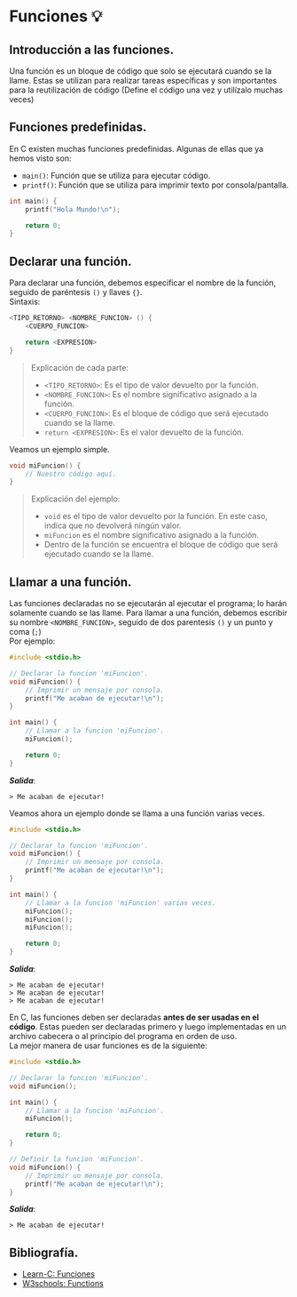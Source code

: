 # Funciones 💡
## Introducción a las funciones.
Una función es un bloque de código que solo se ejecutará cuando se la llame. Estas se utilizan para realizar tareas específicas y son importantes para la reutilización de código (Define el código una vez y utilízalo muchas veces)

## Funciones predefinidas.
En C existen muchas funciones predefinidas. Algunas de ellas que ya hemos visto son:
- `main()`: Función que se utiliza para ejecutar código.
- `printf()`: Función que se utiliza para imprimir texto por consola/pantalla.
```c
int main() {
    printf("Hola Mundo!\n");

    return 0;
}
```

## Declarar una función.
Para declarar una función, debemos especificar el nombre de la función, seguido de paréntesis `()` y llaves `{}`.<br>
Sintaxis:
```c
<TIPO_RETORNO> <NOMBRE_FUNCION> () {
    <CUERPO_FUNCION>

    return <EXPRESION>
}
```
> Explicación de cada parte:
> - `<TIPO_RETORNO>`: Es el tipo de valor devuelto por la función.
> - `<NOMBRE_FUNCION>`: Es el nombre significativo asignado a la función.
> - `<CUERPO_FUNCION>`: Es el bloque de código que será ejecutado cuando se la llame.
> - `return <EXPRESION>`: Es el valor devuelto de la función. 

Veamos un ejemplo simple.
```c
void miFuncion() {
    // Nuestro código aquí.
}
```
> Explicación del ejemplo:
> - `void` es el tipo de valor devuelto por la función. En este caso, indica que no devolverá ningún valor.
> - `miFuncion` es el nombre significativo asignado a la función.
> - Dentro de la función se encuentra el bloque de código que será ejecutado cuando se la llame.

## Llamar a una función.
Las funciones declaradas no se ejecutarán al ejecutar el programa; lo harán solamente cuando se las llame. Para llamar a una función, debemos escribir su nombre `<NOMBRE_FUNCION>`, seguido de dos parentesis `()` y un punto y coma (`;`)<br>
Por ejemplo:
```c
#include <stdio.h>

// Declarar la funcion 'miFuncion'.
void miFuncion() {
    // Imprimir un mensaje por consola.
    printf("Me acaban de ejecutar!\n");
}

int main() {
    // Llamar a la funcion 'miFuncion'.
    miFuncion();

    return 0;
}
```
***Salida***:
```
> Me acaban de ejecutar!
```

Veamos ahora un ejemplo donde se llama a una función varias veces.
```c
#include <stdio.h>

// Declarar la funcion 'miFuncion'.
void miFuncion() {
    // Imprimir un mensaje por consola.
    printf("Me acaban de ejecutar!\n");
}

int main() {
    // Llamar a la funcion 'miFuncion' varias veces.
    miFuncion();
    miFuncion();
    miFuncion();

    return 0;
}
```
***Salida***:
```
> Me acaban de ejecutar!
> Me acaban de ejecutar!
> Me acaban de ejecutar!
```

En C, las funciones deben ser declaradas **antes de ser usadas en el código**. Estas pueden ser declaradas primero y luego implementadas en un archivo cabecera o al principio del programa en orden de uso.<br>
La mejor manera de usar funciones es de la siguiente:
```c
#include <stdio.h>

// Declarar la funcion 'miFuncion'.
void miFuncion();

int main() {
    // Llamar a la funcion 'miFuncion'.
    miFuncion();

    return 0;
}

// Definir la funcion 'miFuncion'.
void miFuncion() {
    // Imprimir un mensaje por consola.
    printf("Me acaban de ejecutar!\n");
}
```
***Salida***:
```
> Me acaban de ejecutar!
```

## Bibliografía.
- [Learn-C: Funciones](https://www.learn-c.org/es/Functions)
- [W3schools: Functions](https://www.w3schools.com/c/c_functions.php)